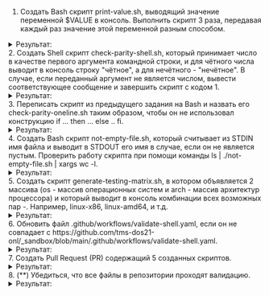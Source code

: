 1. Создать Bash скрипт print-value.sh, выводящий значение переменной $VALUE в консоль. Выполнить скрипт 3 раза, передавая каждый раз значение этой переменной разным способом.
<details><summary>Результат:</summary>

![image](https://github.com/user-attachments/assets/bf2f8f53-03b7-41c6-a821-22644925b10b)

![image](https://github.com/user-attachments/assets/2c6fc75d-59af-4d48-95d5-3da4e49ad3a7)


![image](https://github.com/user-attachments/assets/bd9a2996-d503-4e41-a03f-0f3bd609dd2a)

![image](https://github.com/user-attachments/assets/7697b0e6-7009-47e2-a012-9660bb4c8a55)

</details>
2. Создать Shell скрипт check-parity-shell.sh, который принимает число в качестве первого аргумента командной строки, и для чётного числа выводит в консоль строку "чётное", а для нечётного - "нечётное". В случае, если переданный аргумент не является числом, вывести соответствующее сообщение и завершить скрипт с кодом 1.
<details><summary>Результат:</summary>

![image](https://github.com/user-attachments/assets/dc32cebc-a41b-4169-918c-ff3e0dff5f07)

</details>
3. Переписать скрипт из предыдущего задания на Bash и назвать его check-parity-oneline.sh таким образом, чтобы он не использовал конструкцию if ... then ... else .. fi.
<details><summary>Результат:</summary>

</details>
4. Создать Bash скрипт not-empty-file.sh, который считывает из STDIN имя файла и выводит в STDOUT его имя в случае, если он не является пустым. Проверить работу скрипта при помощи команды ls | ./not-empty-file.sh | xargs wc -l.
<details><summary>Результат:</summary>

</details>
5. Создать скрипт generate-testing-matrix.sh, в котором объявляется 2 массива (os - массив операционных систем и arch - массив архитектур процессора) и который выводит в консоль комбинации всех возможных пар <OS>-<ARCH>. Например, linux-x86, linux-amd64, и т.д.
<details><summary>Результат:</summary>

</details>
6. Обновить файл .github/workflows/validate-shell.yaml, если он не совпадает с https://github.com/tms-dos21-onl/_sandbox/blob/main/.github/workflows/validate-shell.yaml.
<details><summary>Результат:</summary>

</details>
7. Создать Pull Request (PR) содержащий 5 созданных скриптов.
<details><summary>Результат:</summary>

</details>
8. (**) Убедиться, что все файлы в репозитории проходят валидацию.
<details><summary>Результат:</summary>

</details>

